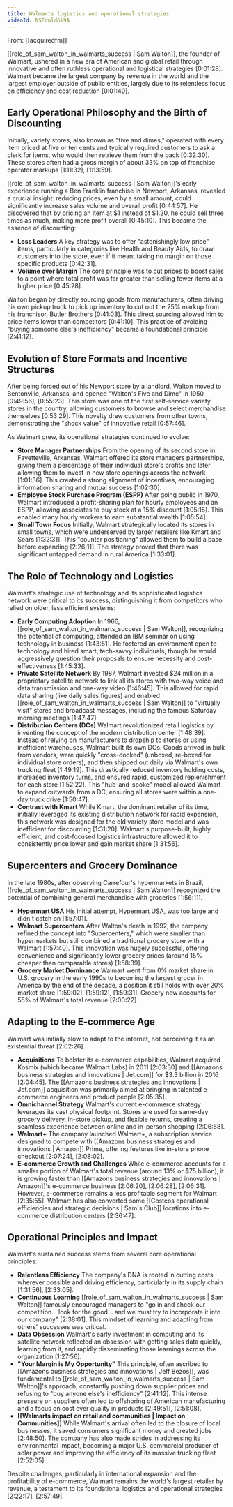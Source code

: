```yaml
---
title: Walmarts logistics and operational strategies
videoId: NSEdnld6i9A
---
```


From: [[acquiredfm]] <br/> 

[[role_of_sam_walton_in_walmarts_success | Sam Walton]], the founder of Walmart, ushered in a new era of American and global retail through innovative and often ruthless operational and logistical strategies [0:01:28]. Walmart became the largest company by revenue in the world and the largest employer outside of public entities, largely due to its relentless focus on efficiency and cost reduction [0:01:40].

## Early Operational Philosophy and the Birth of Discounting
Initially, variety stores, also known as "five and dimes," operated with every item priced at five or ten cents and typically required customers to ask a clerk for items, who would then retrieve them from the back [0:32:30]. These stores often had a gross margin of about 33% on top of franchise operator markups [1:11:32], [1:13:59].

[[role_of_sam_walton_in_walmarts_success | Sam Walton]]'s early experience running a Ben Franklin franchise in Newport, Arkansas, revealed a crucial insight: reducing prices, even by a small amount, could significantly increase sales volume and overall profit [0:44:57]. He discovered that by pricing an item at $1 instead of $1.20, he could sell three times as much, making more profit overall [0:45:10]. This became the essence of discounting:
*   **Loss Leaders** A key strategy was to offer "astonishingly low price" items, particularly in categories like Health and Beauty Aids, to draw customers into the store, even if it meant taking no margin on those specific products [0:42:31].
*   **Volume over Margin** The core principle was to cut prices to boost sales to a point where total profit was far greater than selling fewer items at a higher price [0:45:28].

Walton began by directly sourcing goods from manufacturers, often driving his own pickup truck to pick up inventory to cut out the 25% markup from his franchisor, Butler Brothers [0:41:03]. This direct sourcing allowed him to price items lower than competitors [0:41:10]. This practice of avoiding "buying someone else's inefficiency" became a foundational principle [2:41:12].

## Evolution of Store Formats and Incentive Structures
After being forced out of his Newport store by a landlord, Walton moved to Bentonville, Arkansas, and opened "Walton's Five and Dime" in 1950 [0:49:56], [0:55:23]. This store was one of the first self-service variety stores in the country, allowing customers to browse and select merchandise themselves [0:53:29]. This novelty drew customers from other towns, demonstrating the "shock value" of innovative retail [0:57:46].

As Walmart grew, its operational strategies continued to evolve:
*   **Store Manager Partnerships** From the opening of its second store in Fayetteville, Arkansas, Walmart offered its store managers partnerships, giving them a percentage of their individual store's profits and later allowing them to invest in new store openings across the network [1:01:36]. This created a strong alignment of incentives, encouraging information sharing and mutual success [1:02:30].
*   **Employee Stock Purchase Program (ESPP)** After going public in 1970, Walmart introduced a profit-sharing plan for hourly employees and an ESPP, allowing associates to buy stock at a 15% discount [1:05:15]. This enabled many hourly workers to earn substantial wealth [1:05:54].
*   **Small Town Focus** Initially, Walmart strategically located its stores in small towns, which were underserved by larger retailers like Kmart and Sears [1:32:31]. This "counter positioning" allowed them to build a base before expanding [2:26:11]. The strategy proved that there was significant untapped demand in rural America [1:33:01].

## The Role of Technology and Logistics
Walmart's strategic use of technology and its sophisticated logistics network were critical to its success, distinguishing it from competitors who relied on older, less efficient systems:
*   **Early Computing Adoption** In 1966, [[role_of_sam_walton_in_walmarts_success | Sam Walton]], recognizing the potential of computing, attended an IBM seminar on using technology in business [1:43:51]. He fostered an environment open to technology and hired smart, tech-savvy individuals, though he would aggressively question their proposals to ensure necessity and cost-effectiveness [1:45:33].
*   **Private Satellite Network** By 1987, Walmart invested $24 million in a proprietary satellite network to link all its stores with two-way voice and data transmission and one-way video [1:46:45]. This allowed for rapid data sharing (like daily sales figures) and enabled [[role_of_sam_walton_in_walmarts_success | Sam Walton]] to "virtually visit" stores and broadcast messages, including the famous Saturday morning meetings [1:47:47].
*   **Distribution Centers (DCs)** Walmart revolutionized retail logistics by inventing the concept of the modern distribution center [1:48:39]. Instead of relying on manufacturers to dropship to stores or using inefficient warehouses, Walmart built its own DCs. Goods arrived in bulk from vendors, were quickly "cross-docked" (unboxed, re-boxed for individual store orders), and then shipped out daily via Walmart's own trucking fleet [1:49:19]. This drastically reduced inventory holding costs, increased inventory turns, and ensured rapid, customized replenishment for each store [1:52:22]. This "hub-and-spoke" model allowed Walmart to expand outwards from a DC, ensuring all stores were within a one-day truck drive [1:50:47].
*   **Contrast with Kmart** While Kmart, the dominant retailer of its time, initially leveraged its existing distribution network for rapid expansion, this network was designed for the old variety store model and was inefficient for discounting [1:31:20]. Walmart's purpose-built, highly efficient, and cost-focused logistics infrastructure allowed it to consistently price lower and gain market share [1:31:56].

## Supercenters and Grocery Dominance
In the late 1980s, after observing Carrefour's hypermarkets in Brazil, [[role_of_sam_walton_in_walmarts_success | Sam Walton]] recognized the potential of combining general merchandise with groceries [1:56:11].
*   **Hypermart USA** His initial attempt, Hypermart USA, was too large and didn't catch on [1:57:01].
*   **Walmart Supercenters** After Walton's death in 1992, the company refined the concept into "Supercenters," which were smaller than hypermarkets but still combined a traditional grocery store with a Walmart [1:57:40]. This innovation was hugely successful, offering convenience and significantly lower grocery prices (around 15% cheaper than comparable stores) [1:58:39].
*   **Grocery Market Dominance** Walmart went from 0% market share in U.S. grocery in the early 1990s to becoming the largest grocer in America by the end of the decade, a position it still holds with over 20% market share [1:59:02], [1:59:12], [1:59:31]. Grocery now accounts for 55% of Walmart's total revenue [2:00:22].

## Adapting to the E-commerce Age
Walmart was initially slow to adapt to the internet, not perceiving it as an existential threat [2:02:26].
*   **Acquisitions** To bolster its e-commerce capabilities, Walmart acquired Kosmix (which became Walmart Labs) in 2011 [2:03:30] and [[Amazons business strategies and innovations | Jet.com]] for $3.3 billion in 2016 [2:04:45]. The [[Amazons business strategies and innovations | Jet.com]] acquisition was primarily aimed at bringing in talented e-commerce engineers and product people [2:05:35].
*   **Omnichannel Strategy** Walmart's current e-commerce strategy leverages its vast physical footprint. Stores are used for same-day grocery delivery, in-store pickup, and flexible returns, creating a seamless experience between online and in-person shopping [2:06:58].
*   **Walmart+** The company launched Walmart+, a subscription service designed to compete with [[Amazons business strategies and innovations | Amazon]] Prime, offering features like in-store phone checkout [2:07:24], [2:08:02].
*   **E-commerce Growth and Challenges** While e-commerce accounts for a smaller portion of Walmart's total revenue (around 13% or $75 billion), it is growing faster than [[Amazons business strategies and innovations | Amazon]]'s e-commerce business [2:06:20], [2:06:28], [2:06:31]. However, e-commerce remains a less profitable segment for Walmart [2:35:55]. Walmart has also converted some [[Costcos operational efficiencies and strategic decisions | Sam's Club]] locations into e-commerce distribution centers [2:36:47].

## Operational Principles and Impact
Walmart's sustained success stems from several core operational principles:
*   **Relentless Efficiency** The company's DNA is rooted in cutting costs wherever possible and driving efficiency, particularly in its supply chain [1:31:56], [2:33:05].
*   **Continuous Learning** [[role_of_sam_walton_in_walmarts_success | Sam Walton]] famously encouraged managers to "go in and check our competition... look for the good... and we must try to incorporate it into our company" [2:38:01]. This mindset of learning and adapting from others' successes was critical.
*   **Data Obsession** Walmart's early investment in computing and its satellite network reflected an obsession with getting sales data quickly, learning from it, and rapidly disseminating those learnings across the organization [1:27:56].
*   **"Your Margin is My Opportunity"** This principle, often ascribed to [[Amazons business strategies and innovations | Jeff Bezos]], was fundamental to [[role_of_sam_walton_in_walmarts_success | Sam Walton]]'s approach, constantly pushing down supplier prices and refusing to "buy anyone else's inefficiency" [2:41:12]. This intense pressure on suppliers often led to offshoring of American manufacturing and a focus on cost over quality in products [2:49:51], [2:51:08].
*   **[[Walmarts impact on retail and communities | Impact on Communities]]** While Walmart's arrival often led to the closure of local businesses, it saved consumers significant money and created jobs [2:48:50]. The company has also made strides in addressing its environmental impact, becoming a major U.S. commercial producer of solar power and improving the efficiency of its massive trucking fleet [2:52:05].

Despite challenges, particularly in international expansion and the profitability of e-commerce, Walmart remains the world's largest retailer by revenue, a testament to its foundational logistics and operational strategies [2:22:17], [2:57:49].